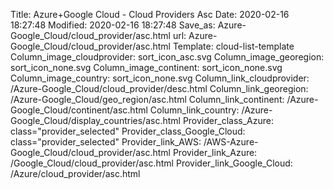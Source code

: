 Title: Azure+Google Cloud - Cloud Providers Asc
Date: 2020-02-16 18:27:48
Modified: 2020-02-16 18:27:48
Save_as: Azure-Google_Cloud/cloud_provider/asc.html
url: Azure-Google_Cloud/cloud_provider/asc.html
Template: cloud-list-template
Column_image_cloudprovider: sort_icon_asc.svg
Column_image_georegion: sort_icon_none.svg
Column_image_continent: sort_icon_none.svg
Column_image_country: sort_icon_none.svg
Column_link_cloudprovider: /Azure-Google_Cloud/cloud_provider/desc.html
Column_link_georegion: /Azure-Google_Cloud/geo_region/asc.html
Column_link_continent: /Azure-Google_Cloud/continent/asc.html
Column_link_country: /Azure-Google_Cloud/display_countries/asc.html
Provider_class_Azure: class="provider_selected"
Provider_class_Google_Cloud: class="provider_selected"
Provider_link_AWS: /AWS-Azure-Google_Cloud/cloud_provider/asc.html
Provider_link_Azure: /Google_Cloud/cloud_provider/asc.html
Provider_link_Google_Cloud: /Azure/cloud_provider/asc.html